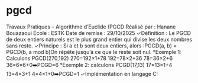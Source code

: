 # pgcd
Travaux Pratiques – Algorithme d’Euclide (PGCD
Réalisé par : Hanane Bouazaoui
École : ESTK
Date de remise : 29/10/2025
✓Définition : Le PGCD de deux entiers naturels est le plus grand entier qui divise les deux nombres sans reste.
✓Principe : Si a et b sont deux entiers, alors :PGCD(a, b) = PGCD(b, a mod b)On répète jusqu’à ce que le reste soit nul.
°Exemple 1: 
Calculons PGCD(270,192)
270=192×1+78
192=78×2+36
78=36×2+6
36=6×6+0➡️PCGD=6
°Exemple 2:
calculons PCGD(17,13)
17=13×1+4
13=4×3+1
4=4×1+0➡️PCGD=1
✓Implémentation en langage C:
